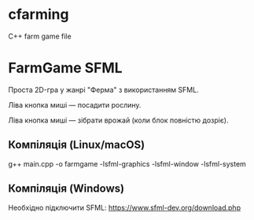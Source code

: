 # cfarming
C++ farm game file

# FarmGame SFML

Проста 2D-гра у жанрі "Ферма" з використанням SFML.

Ліва кнопка миші — посадити рослину.

Ліва кнопка миші — зібрати врожай (коли блок повністю дозріє).

## Компіляція (Linux/macOS)

g++ main.cpp -o farmgame -lsfml-graphics -lsfml-window -lsfml-system

## Компіляція (Windows)

Необхідно підключити SFML: https://www.sfml-dev.org/download.php

